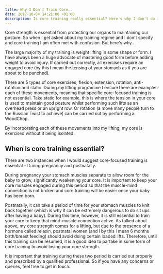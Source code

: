 ```yaml
---
title: Why I Don't Train Core..
date: 2017-10-04 14:21:00 +01:00
description: Is core training really essential? Here's why I don't do it!
---
```


Core strength is essential from protecting our organs to maintaining our posture. So when I get asked about my training regime and I don't specify and core training I am often met with confusion. But here's why..

The large majority of my training is weight lifting in some shape or form. I have always been a huge advocate of mastering good form before adding weight to avoid injury. If carried out correctly, all exercises require an engaged core (by this I mean the tensing of your stomach as if you are about to be punched). 

There are 5 types of core exercises; flexion, extension, rotation, anti-rotation and static. During my lifting programme I ensure there are examples each of these movements, meaning that specific core-focused training is not essential.  Take static for example, this is where the tension in your core is used to maintain good posture whilst performing such lifts as an overhead press or an upright row. Or rotation (a move many people turn to the Russian Twist to achieve) can be carried out by performing a WoodChop. 

By incorporating each of these movements into my lifting, my core is exercised without it being isolated.

## When is core training essential?
There are two instances when I would suggest core-focused training is essential - During pregnancy and postnatally. 

During pregnancy your stomach muscles separate to allow room for the baby to grow, significantly weakening your core. It is important to keep your core muscles engaged during this period so that the muscle-mind connection is not broken and core training will be easier once your baby has been born.

Postnatally, it can take a period of time for your stomach muscles to knit back together (which is why it can be extremely dangerous to do sit ups after having a baby). During this time, however, it is still essential to train your core to keep that mind-muscle connection active. As talked about above, my core strength comes for a lifting, but due to the presence of a hormone called relaxin, postnatal women (and I by this I mean 6 months birth/breast feeding) should avoid doing certain loaded lifts. Therefore, until this training can be resumed, it is a good idea to partake in some form of core training to avoid losing your core strength.

It is important that training during these two period is carried out properly and prescribed by a qualified professional. So if you have any concerns or queries, feel free to get in touch.